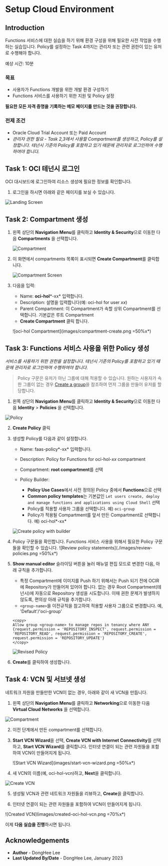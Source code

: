 # Setup Cloud Environment

## Introduction

Functions 서비스에 대한 실습을 하기 위해 환경 구성을 위해 필요한 사전 작업을 수행하는 실습입니다. Policy를 설정하는 Task 4까지는 관리자 또는 관련 권한이 있는 유저로 수행해야 합니다.

예상 시간: 10분

### 목표

- 사용자가 Functions 개발을 위한 개발 환경 구성하기
- Functions 서비스를 사용하기 위한 지원 및 Policy 설정

**필요한 모든 자격 증명을 기록하는 메모 페이지를 만드는 것을 권장합니다.**

### 전제 조건

- Oracle Cloud Trial Account 또는 Paid Account
- *관리자 권한 필요 - Task 2,3에서 사용할 Compartment를 생성하고, Policy를 설정합니다. 테넌시 기준의 Policy를 포함하고 있기 때문에 관리자로 로그인하여 수행하여야 합니다.*

## Task 1: OCI 테넌시 로그인

   OCI 대시보드에 로그인하여 리소스 생성에 필요한 정보를 확인합니다.

1. 로그인을 하시면 아래와 같은 페이지를 보실 수 있습니다.

  ![Landing Screen](images/landing-screen-2.png " ")


## Task 2: Compartment 생성

1. 왼쪽 상단의 **Navigation Menu**를 클릭하고 **Identity & Security**으로 이동한 다음 **Compartments** 을 선택합니다.

   ![Compartment](images/id-compartment.png " ")

2. 이 화면에서 compartments 목록이 표시되면 **Create Compartment**를 클릭합니다.

   ![Compartment Screen](images/compartment-screen.png " ")

3. 다음을 입력:
      - Name: **oci-hol***-xx* 입력합니다.
      - Description: 설명을 입력합니다(예: oci-hol for user *xx*)
      - Parent Compartment: 이 Compartment가 속할 상위 Compartment를 선택합니다. 기본값은 루트 Compartment
      - **Create Compartment** 클릭 합니다.

      ![oci-hol Compartment](images/compartment-create.png =50%x*)


## Task 3: Functions 서비스 사용을 위한 Policy 생성

*서비스를 사용하기 위한 권한을 설정합니다. 테넌시 기준의 Policy를 포함하고 있기 때문에 관리자로 로그인하여 수행하여야 합니다.*

> Policy 구문은 유저가 아닌 그룹에 대해 적용할 수 있습니다. 원하는 사용자가 속한 그룹이 없는 경우 [Create a group](https://docs.cloud.oracle.com/en-us/iaas/Content/Identity/Tasks/managinggroups.htm#To)을 참조하여 먼저 그룹을 만들어 유저를 할당합니다.

1. 왼쪽 상단의 **Navigation Menu**를 클릭하고 **Identity & Security**으로 이동한 다음 **Identity** > **Policies** 을 선택합니다.

  ![Policy](images/id-policies.png " ")

2. **Create Policy** 클릭

3. 생성할 Policy를 다음과 같이 설정합니다.

    - Name: faas-policy*-xx* 입력합니다.
    - Description: Policy for Functions for oci-hol-*xx* compartment
    - Compartment: **root compartment**를 선택
    - Policy Builder:

        * **Policy Use Cases**에서 사전 정의된 Policy 중에서 **Functions**으로 선택
        * **Common policy templates**는 기본값인 `Let users create, deploy and manage functions and applications using Cloud Shell` 선택
        * Policy를 적용할 사용자 그룹을 선택합니다. 예) `oci-group`
        * Policy가 적용될 Compartment를 앞서 만든 Compartment로 선택합니다. 예) oci-hol*-xx*

    ![Create policy with builder](images/create-policy-with-builder.png)        

4. Policy 구문들을 확인합니다. Functions 서비스 사용을 위해서 필요한 Policy 구문들을 확인할 수 있습니다.
  ![Review policy statements](./images/review-policies.png =50%x*)

5. **Show manual editor** 슬라이딩 버튼을 눌러 매뉴얼 편집 모드로 변경한 다음, 아래 규칙을 추가합니다.

    - 특정 Compartment에 이미지를 Push 하기 위해서는 Push 되기 전에 OCIR에 Repository가 만들어져 있어야 합니다. 없는 경우 Root Compartment(테넌시)에 자동으로 Repository 생성을 시도합니다. 이때 권한 문제가 발생하지 않도록, 편의상 아래 규칙을 추가합니다.
    - `<group-name>`을 이전규칙을 참고하여 적용할 사용자 그룹으로 변경합니다. 예, 'Default'/'oci-group'

    ```
    <copy>
    Allow group <group-name> to manage repos in tenancy where ANY {request.permission = 'REPOSITORY_INSPECT', request.permission = 'REPOSITORY_READ', request.permission = 'REPOSITORY_CREATE', request.permission = 'REPOSITORY_UPDATE'}
    </copy>
    ```

    ![Revised Policy](images/revised-policies.png)

6. **Create**를 클릭하여 생성합니다.


## Task 4: VCN 및 서브넷 생성

네트워크 자원을 만들만한 VCN이 없는 경우, 아래와 같이 새 VCN을 만듭니다.

1. 왼쪽 상단의 **Navigation Menu**를 클릭하고 **Networking**으로 이동한 다음 **Virtual Cloud Networks** 을 선택합니다.

  ![Compartment](images/networking-vcn.png " ")

2. 이전 단계에서 만든 compartment를 선택합니다.

3. **Start VCN Wizard**을 선택, **Create VCN with Internet Connectivity**를 선택하고, **Start VCN Wizard**를 클릭합니다. 인터넷 연결이 되는 관련 자원들을 포함하여 VCN이 만들어지게 됩니다.

    ![Start VCN Wizard](images/start-vcn-wizard.png =50%x*)

4. 새 VCN의 이름(예, oci-hol-vcn)하고, **Next**을 클릭합니다.

  ![Create VCN](images/create-oci-hol-vcn.png " ")

5. 생성될 VCN과 관련 네트워크 자원들을 리뷰하고, **Create**을 클릭합니다.

6. 인터넷 연결이 되는 관련 자원들을 포함하여 VCN이 만들어지게 됩니다.

  ![Created VCN](images/created-oci-hol-vcn.png =70%x*)


이제 **다음 실습을 진행**하시면 됩니다.

## Acknowledgements

* **Author** - DongHee Lee
* **Last Updated By/Date** - DongHee Lee, January 2023